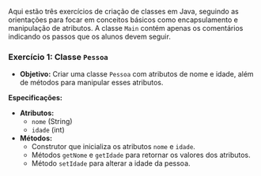 Aqui estão três exercícios de criação de classes em Java, seguindo as orientações para focar em conceitos básicos como encapsulamento e manipulação de atributos. A classe `Main` contém apenas os comentários indicando os passos que os alunos devem seguir.

### Exercício 1: Classe `Pessoa`

- **Objetivo:** Criar uma classe `Pessoa` com atributos de nome e idade, além de métodos para manipular esses atributos.

**Especificações:**

- **Atributos:**
  - `nome` (String)
  - `idade` (int)
- **Métodos:**
  - Construtor que inicializa os atributos `nome` e `idade`.
  - Métodos `getNome` e `getIdade` para retornar os valores dos atributos.
  - Método `setIdade` para alterar a idade da pessoa.
